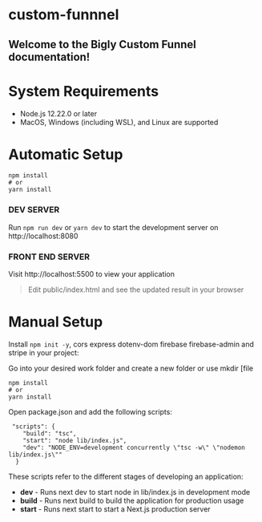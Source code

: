 # custom-funnnel

## Welcome to the Bigly Custom Funnel documentation!

# System Requirements
- Node.js 12.22.0 or later
- MacOS, Windows (including WSL), and Linux are supported

# Automatic Setup

```
npm install
# or
yarn install
```

### DEV SERVER
Run `npm run dev` or `yarn dev` to start the development server on http://localhost:8080

### FRONT END SERVER
Visit http://localhost:5500 to view your application

> Edit public/index.html and see the updated result in your browser

# Manual Setup
Install `npm init -y`, cors express dotenv-dom firebase firebase-admin and stripe in your project:

Go into your desired work folder and create a new folder or use mkdir [file 
```
npm install
# or
yarn install
```

Open package.json and add the following scripts:

```
 "scripts": {
    "build": "tsc",
    "start": "node lib/index.js",
    "dev": "NODE_ENV=development concurrently \"tsc -w\" \"nodemon lib/index.js\""
  }
```

These scripts refer to the different stages of developing an application:

- **dev** - Runs next dev to start node in lib/index.js in development mode
- **build** - Runs next build to build the application for production usage
- **start** - Runs next start to start a Next.js production server
